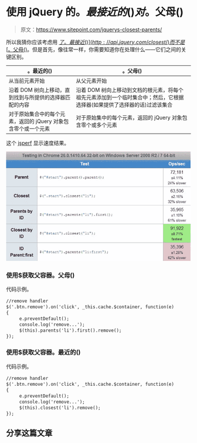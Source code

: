 # 使用 jQuery 的$。最接近的()对$。父母()

> 原文：<https://www.sitepoint.com/jquerys-closest-parents/>

所以我猜你应该考虑用 [$了。最接近()](http://api.jquery.com/closest/)而不是 [$。父母()](http://api.jquery.com/parents/)。但是首先，像往常一样，你需要知道你在处理什么——它们之间的关键区别。

| 。最近的() | 。父母() |
| --- | --- |
| 从当前元素开始 | 从父元素开始 |
| 沿着 DOM 树向上移动，直到找到与所提供的选择器匹配的内容 | 沿着 DOM 树向上移动到文档的根元素，将每个祖先元素添加到一个临时集合中；然后，它根据选择器(如果提供了选择器的话)过滤该集合 |
| 对于原始集合中的每个元素，返回的 jQuery 对象包含零个或一个元素 | 对于原始集中的每个元素，返回的 jQuery 对象包含零个或多个元素 |

这个 [jsperf](http://jsperf.com/jquery-parents-vs-closest/20) 显示速度结果。

![22-04-2013 12-09-37 AM](img/0214d5f2e830306d0e454938e37b2372.png)

### 使用$获取父容器。父母()

代码示例。

```
//remove handler
$('.btn.remove').on('click', _this.cache.$container, function(e)
{
     e.preventDefault();
     console.log('remove...');
     $(this).parents('li').first().remove();
});
```

### 使用$获取父容器。最近的()

代码示例。

```
//remove handler
$('.btn.remove').on('click', _this.cache.$container, function(e)
{
     e.preventDefault();
     console.log('remove...');
     $(this).closest('li').remove();
});
```

## 分享这篇文章